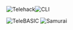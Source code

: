 ![Telehack](https://telehack.com/telehack.svg)![CLI](https://telehack.com/cmd.svg)

![TeleBASIC](https://telehack.com/telebasic.svg)
![Samurai](https://telehack.com/samurai.svg)
